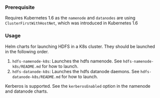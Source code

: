 ### Prerequisite

Requires Kubernetes 1.6 as the `namenode` and `datanodes` are using `ClusterFirstWithHostNet`, which was introduced in Kubernetes 1.6

### Usage

Helm charts for launching HDFS in a K8s cluster. They should be launched in
the following order.

  1. `hdfs-namenode-k8s`: Launches the hdfs namenode. See
     `hdfs-namenode-k8s/README.md` for how to launch.
  2. `hdfs-datanode-k8s`: Launches the hdfs datanode daemons. See
     `hdfs-datanode-k8s/README.md` for how to launch.

Kerberos is supported. See the `kerberosEnabled` option in the namenode and
datanode charts.

